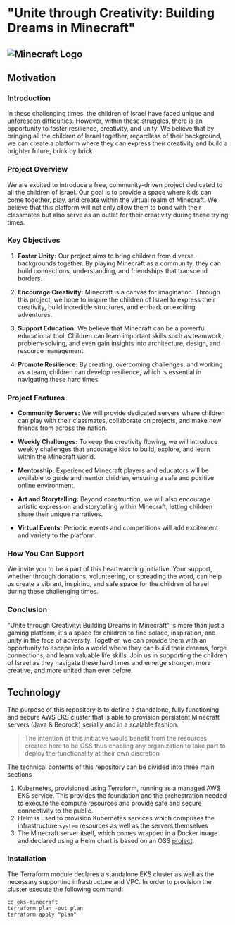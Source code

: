 # "Unite through Creativity: Building Dreams in Minecraft"
![Minecraft Logo](https://logos-world.net/wp-content/uploads/2020/05/Minecraft-Logo.png)
---
## Motivation
### Introduction
In these challenging times, the children of Israel have faced unique and unforeseen difficulties. 
However, within these struggles, there is an opportunity to foster resilience, creativity, and unity. 
We believe that by bringing all the children of Israel together, regardless of their background, 
we can create a platform where they can express their creativity and build a brighter future, brick by brick.

### Project Overview
We are excited to introduce a free, community-driven project dedicated to all the children of Israel. 
Our goal is to provide a space where kids can come together, play, and create within the virtual realm of Minecraft. 
We believe that this platform will not only allow them to bond with their classmates but also serve as an outlet 
for their creativity during these trying times.

### Key Objectives
1. **Foster Unity:** Our project aims to bring children from diverse backgrounds together. 
By playing Minecraft as a community, they can build connections, understanding, and friendships that transcend borders.

2. **Encourage Creativity:** Minecraft is a canvas for imagination. Through this project, we hope to inspire the 
children of Israel to express their creativity, build incredible structures, and embark on exciting adventures.

3. **Support Education:** We believe that Minecraft can be a powerful educational tool. 
Children can learn important skills such as teamwork, problem-solving, and even gain insights into 
architecture, design, and resource management.

4. **Promote Resilience:** By creating, overcoming challenges, and working as a team, children can develop resilience, 
which is essential in navigating these hard times.

### Project Features
- **Community Servers:** We will provide dedicated servers where children can play with their classmates, 
collaborate on projects, and make new friends from across the nation.

- **Weekly Challenges:** To keep the creativity flowing, we will introduce weekly challenges that encourage kids 
to build, explore, and learn within the Minecraft world.

- **Mentorship:** Experienced Minecraft players and educators will be available to guide and mentor children, 
ensuring a safe and positive online environment.

- **Art and Storytelling:** Beyond construction, we will also encourage artistic expression and 
storytelling within Minecraft, letting children share their unique narratives.

- **Virtual Events:** Periodic events and competitions will add excitement and variety to the platform.

### How You Can Support
We invite you to be a part of this heartwarming initiative. 
Your support, whether through donations, volunteering, or spreading the word, 
can help us create a vibrant, inspiring, and safe space for the children of Israel during these challenging times.

### Conclusion
"Unite through Creativity: Building Dreams in Minecraft" is more than just a gaming platform; 
it's a space for children to find solace, inspiration, and unity in the face of adversity. 
Together, we can provide them with an opportunity to escape into a world where they can build their dreams, 
forge connections, and learn valuable life skills. Join us in supporting the children of Israel as they navigate 
these hard times and emerge stronger, more creative, and more united than ever before.

## Technology
The purpose of this repository is to define a standalone, fully functioning and secure AWS EKS cluster that is able to
provision persistent Minecraft servers (Java & Bedrock) serially and in a scalable fashion.
> The intention of this initiative would benefit from the resources created here to be OSS thus enabling any organization
> to take part to deploy the functionality at their own discretion

The technical contents of this repository can be divided into three main sections
1. Kubernetes, provisioned using Terraform, running as a managed AWS EKS service. This provides the foundation and 
the orchestration needed to execute the compute resources and provide safe and secure connectivity to the public.
2. Helm is used to provision Kubernetes services which comprises the infrastructure `system` resources as well as
the servers themselves
3. The Minecraft server itself, which comes wrapped in a Docker image and declared using a Helm chart is based on an
OSS [project](https://docker-minecraft-server.readthedocs.io/en/latest/).

### Installation
The Terraform module declares a standalone EKS cluster as well as the necessary supporting infrastructure and VPC.
In order to provision the cluster execute the following command:
```shell
cd eks-minecraft
terraform plan -out plan
terraform apply "plan" 
```
